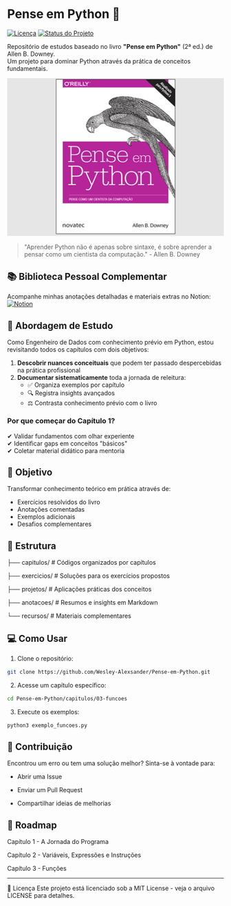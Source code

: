 # Pense em Python 🐍

[![Licença](https://img.shields.io/badge/license-MIT-blue.svg)](LICENSE)
[![Status do Projeto](https://img.shields.io/badge/status-em%20desenvolvimento-brightgreen)]()

Repositório de estudos baseado no livro **"Pense em Python"** (2ª ed.) de Allen B. Downey.  
Um projeto para dominar Python através da prática de conceitos fundamentais.

<p> 
<img src="./Assets/img/livro.png" alt="Capa do livro Pense em Python"/>
</p>


> "Aprender Python não é apenas sobre sintaxe, é sobre aprender a pensar como um cientista da computação." - Allen B. Downey

## 📚 Biblioteca Pessoal Complementar
Acompanhe minhas anotações detalhadas e materiais extras no Notion:  
[![Notion](https://img.shields.io/badge/Notion-%23000000.svg?logo=notion&logoColor=white)](https://right-cheshire-510.notion.site/Python-46f1955a7e9e4b09ad101606425a904b?pvs=4)


## 📖 Abordagem de Estudo
Como Engenheiro de Dados com conhecimento prévio em Python, estou revisitando todos os capítulos com dois objetivos:

1. **Descobrir nuances conceituais** que podem ter passado despercebidas na prática profissional
2. **Documentar sistematicamente** toda a jornada de releitura:
   - ✅ Organiza exemplos por capítulo
   - 🔍 Registra insights avançados
   - ⚖️ Contrasta conhecimento prévio com o livro

### Por que começar do Capítulo 1?
✔ Validar fundamentos com olhar experiente  
✔ Identificar gaps em conceitos "básicos"  
✔ Coletar material didático para mentoria  

## 🚀 Objetivo
Transformar conhecimento teórico em prática através de:
- Exercícios resolvidos do livro
- Anotações comentadas
- Exemplos adicionais
- Desafios complementares

## 📂 Estrutura
├── capitulos/ # Códigos organizados por capítulos

├── exercicios/ # Soluções para os exercícios propostos

├── projetos/ # Aplicações práticas dos conceitos

├── anotacoes/ # Resumos e insights em Markdown

└── recursos/ # Materiais complementares


## 💻 Como Usar

1. Clone o repositório:
```bash
git clone https://github.com/Wesley-Alexsander/Pense-em-Python.git
```
2. Acesse um capítulo específico:
```bash
cd Pense-em-Python/capitulos/03-funcoes
```
3. Execute os exemplos:
```bash
python3 exemplo_funcoes.py
```


## 🤝 Contribuição
Encontrou um erro ou tem uma solução melhor? Sinta-se à vontade para:

- Abrir uma Issue

- Enviar um Pull Request

- Compartilhar ideias de melhorias


## 📌 Roadmap
Capítulo 1 - A Jornada do Programa

Capítulo 2 - Variáveis, Expressões e Instruções

Capítulo 3 - Funções

----------

📜 Licença
Este projeto está licenciado sob a MIT License - veja o arquivo LICENSE para detalhes.

